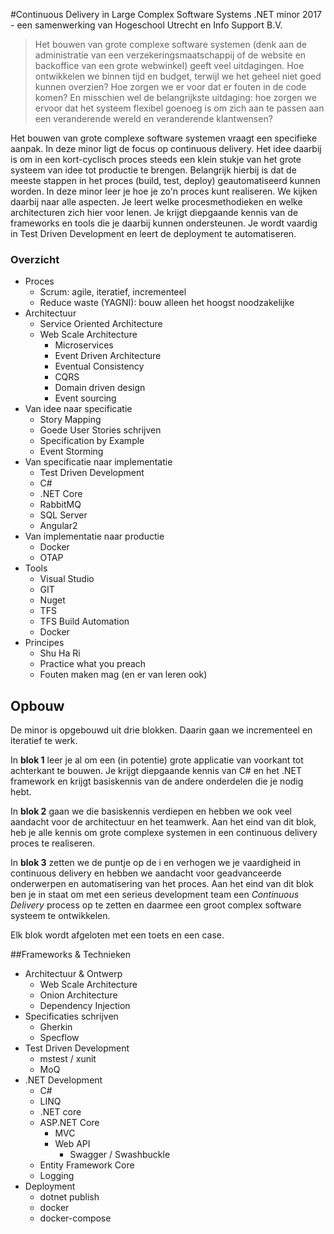 #Continuous Delivery in Large Complex Software Systems
.NET minor 2017 - een samenwerking van Hogeschool Utrecht en Info Support B.V.
> Het bouwen van grote complexe software systemen (denk aan de administratie van een verzekeringsmaatschappij of de website en backoffice van een grote webwinkel) geeft veel uitdagingen. Hoe ontwikkelen we binnen tijd en budget, terwijl we het geheel niet goed kunnen overzien? Hoe zorgen we er voor dat er fouten in de code komen? En misschien wel de belangrijkste uitdaging: hoe zorgen we ervoor dat het systeem flexibel goenoeg is om zich aan te passen aan een veranderende wereld en veranderende klantwensen?

Het bouwen van grote complexe software systemen vraagt een specifieke aanpak. In deze minor ligt de focus op continuous delivery. Het idee daarbij is om in een kort-cyclisch proces steeds een klein stukje van het grote systeem van idee tot productie te brengen. Belangrijk hierbij is dat de meeste stappen in het proces (build, test, deploy) geautomatiseerd kunnen worden.
In deze minor leer je hoe je zo'n proces kunt realiseren. We kijken daarbij naar alle aspecten. Je leert welke procesmethodieken en welke architecturen zich hier voor lenen. Je krijgt diepgaande kennis van de frameworks en tools die je daarbij kunnen ondersteunen. Je wordt vaardig in Test Driven Development en leert de deployment te automatiseren.

### Overzicht
* Proces
  * Scrum: agile, iteratief, incrementeel
  * Reduce waste (YAGNI): bouw alleen het hoogst noodzakelijke
* Architectuur
  * Service Oriented Architecture
  * Web Scale Architecture
    * Microservices
    * Event Driven Architecture
    * Eventual Consistency
    * CQRS
    * Domain driven design
    * Event sourcing
* Van idee naar specificatie
  * Story Mapping
  * Goede User Stories schrijven
  * Specification by Example
  * Event Storming
* Van specificatie naar implementatie
  * Test Driven Development
  * C#
  * .NET Core
  * RabbitMQ
  * SQL Server
  * Angular2
* Van implementatie naar productie
  * Docker
  * OTAP
* Tools
  * Visual Studio
  * GIT
  * Nuget
  * TFS
  * TFS Build Automation
  * Docker
* Principes
  * Shu Ha Ri
  * Practice what you preach
  * Fouten maken mag (en er van leren ook)

## Opbouw
De minor is opgebouwd uit drie blokken. Daarin gaan we incrementeel en iteratief te werk.

In **blok 1** leer je al om een (in potentie) grote applicatie van voorkant tot achterkant te bouwen. Je krijgt diepgaande kennis van C# en het .NET framework en krijgt basiskennis van de andere onderdelen die je nodig hebt.

In **blok 2** gaan we die basiskennis verdiepen en hebben we ook veel aandacht voor de architectuur en het teamwerk. Aan het eind van dit blok, heb je alle kennis om grote complexe systemen in een continuous delivery proces te realiseren.

In **blok 3** zetten we de puntje op de i en verhogen we je vaardigheid in continuous delivery en hebben we aandacht voor geadvanceerde onderwerpen en automatisering van het proces. Aan het eind van dit blok ben je in staat om met een serieus development team een _Continuous Delivery_ process op te zetten en daarmee een groot complex software systeem te ontwikkelen.

Elk blok wordt afgeloten met een toets en een case.

##Frameworks & Technieken
* Architectuur & Ontwerp
  * Web Scale Architecture
  * Onion Architecture
  * Dependency Injection
* Specificaties schrijven
  * Gherkin
  * Specflow
* Test Driven Development
  * mstest / xunit
  * MoQ
* .NET Development
  * C#
  * LINQ
  * .NET core
  * ASP.NET Core
    * MVC
    * Web API
      * Swagger / Swashbuckle
  * Entity Framework Core
  * Logging
* Deployment
  * dotnet publish
  * docker
  * docker-compose
